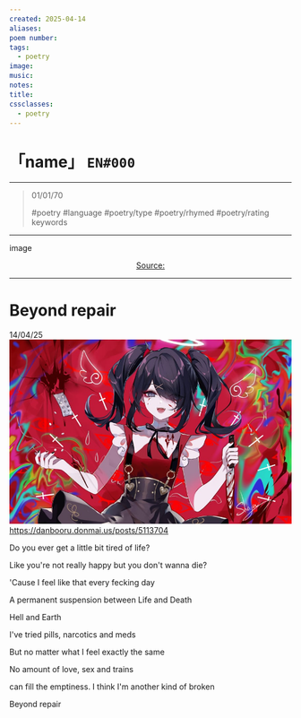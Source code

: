 ```yaml
---
created: 2025-04-14
aliases:
poem number:
tags:
  - poetry
image:
music:
notes:
title:
cssclasses:
  - poetry
---
```

# 「name」 `EN#000`

---

> 01/01/70
>  
> #poetry
> #language
> #poetry/type
> #poetry/rhymed
> #poetry/rating
> keywords

---

image

<center class="img_caption"><a href="https://" class="source-link">Source: </a></center>

---

# Beyond repair

14/04/25
![poem-beyond_repair](../!art/poem-beyond_repair.jpg)
https://danbooru.donmai.us/posts/5113704

Do you ever get a little bit tired of life? 

Like you're not really happy but you don't wanna die? 

'Cause I feel like that every fecking day

A permanent suspension between Life and Death

Hell and Earth

  

I've tried pills, narcotics and meds

But no matter what I feel exactly the same

No amount of love, sex and trains

can fill the emptiness. I think I'm another kind of broken

Beyond repair